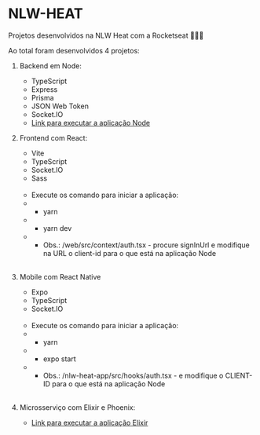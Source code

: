 # NLW-HEAT

Projetos desenvolvidos na NLW Heat com a Rocketseat 🚀🚀🚀

Ao total foram desenvolvidos 4 projetos: 
1. Backend em Node:
    * TypeScript
    * Express
    * Prisma
    * JSON Web Token
    * Socket.IO
    * <a href="https://github.com/rocketseat-education/nlw-heat-node">Link para executar a aplicação Node</a>

2. Frontend com React:
    * Vite
    * TypeScript
    * Socket.IO
    * Sass
     
     <br />
     
    * Execute os comando para iniciar a aplicação: 
    * * yarn
    * * yarn dev
    * * Obs.: /web/src/context/auth.tsx - procure signInUrl e modifique na URL o client-id para o que está na aplicação Node

    <br />

3. Mobile com React Native
    * Expo
    * TypeScript
    * Socket.IO
   
    <br />
    
    * Execute os comando para iniciar a aplicação: 
    * * yarn
    * * expo start
    * * Obs.: /nlw-heat-app/src/hooks/auth.tsx - e modifique o CLIENT-ID para o que está na aplicação Node

   <br />

4. Microsserviço com Elixir e Phoenix:
    * <a href="https://github.com/rocketseat-education/nlw-heat-elixir">Link para executar a aplicação Elixir</a>    



